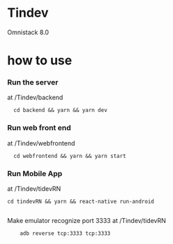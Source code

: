 # Tindev
Omnistack 8.0 

# how to use
### Run the server
at /Tindev/backend
 ```
   cd backend && yarn && yarn dev 
 ```
### Run web front end
at /Tindev/webfrontend
 ```
   cd webfrontend && yarn && yarn start
 ```
### Run Mobile App
  at /Tindev/tidevRN
   ```
   cd tindevRN && yarn && react-native run-android
    
```
 
Make emulator recognize port 3333
at /Tindev/tidevRN
```
    adb reverse tcp:3333 tcp:3333
    
```
